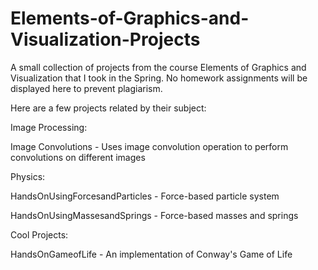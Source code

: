 # Elements-of-Graphics-and-Visualization-Projects
A small collection of projects from the course Elements of Graphics and Visualization that I took in the Spring. No homework assignments will be displayed here to prevent plagiarism.

Here are a few projects related by their subject:

Image Processing:

Image Convolutions - Uses image convolution operation to perform convolutions on different images

Physics:

HandsOnUsingForcesandParticles - Force-based particle system

HandsOnUsingMassesandSprings - Force-based masses and springs

Cool Projects:

HandsOnGameofLife - An implementation of Conway's Game of Life
